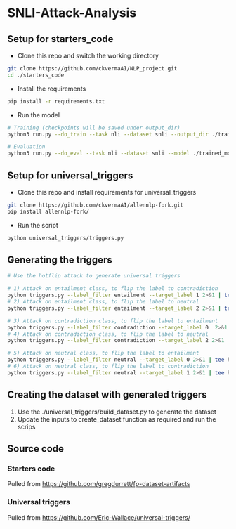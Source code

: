 # SNLI-Attack-Analysis

## Setup for starters_code

- Clone this repo and switch the working directory
```bash
git clone https://github.com/ckvermaAI/NLP_project.git
cd ./starters_code
```

- Install the requirements
```bash
pip install -r requirements.txt
```

- Run the model
```bash
# Training (checkpoints will be saved under output_dir)
python3 run.py --do_train --task nli --dataset snli --output_dir ./trained_model/

# Evaluation
python3 run.py --do_eval --task nli --dataset snli --model ./trained_model/ --output_dir ./eval_output/
```

## Setup for universal_triggers

- Clone this repo and install requirements for universal_triggers
```bash
git clone https://github.com/ckvermaAI/allennlp-fork.git
pip install allennlp-fork/
```

- Run the script
```bash
python universal_triggers/triggers.py
```


## Generating the triggers
```bash
# Use the hotflip attack to generate universal triggers

# 1) Attack on entailment class, to flip the label to contradiction
python triggers.py --label_filter entailment --target_label 1 2>&1 | tee hotflip/entailment-contradiction.log
# 2) Attack on entailment class, to flip the label to neutral
python triggers.py --label_filter entailment --target_label 2 2>&1 | tee hotflip/entailment-neutral.log

# 3) Attack on contradiction class, to flip the label to entailment
python triggers.py --label_filter contradiction --target_label 0  2>&1 | tee hotflip/contradiction-entailment.log
# 4) Attack on contradiction class, to flip the label to neutral
python triggers.py --label_filter contradiction --target_label 2 2>&1 | tee hotflip/contradiction-neutral.log

# 5) Attack on neutral class, to flip the label to entailment
python triggers.py --label_filter neutral --target_label 0 2>&1 | tee hotflip/neutral-entailment.log
# 6) Attack on neutral class, to flip the label to contradiction
python triggers.py --label_filter neutral --target_label 1 2>&1 | tee hotflip/neutral-contradiction.log
```

## Creating the dataset with generated triggers

1) Use the ./universal_triggers/build_dataset.py to generate the dataset 
2) Update the inputs to create_dataset function as required and run the scrips



## Source code

### Starters code
Pulled from https://github.com/gregdurrett/fp-dataset-artifacts

### Universal triggers
Pulled from https://github.com/Eric-Wallace/universal-triggers/